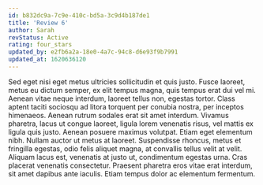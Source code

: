 ```yaml
---
id: b832dc9a-7c9e-410c-bd5a-3c9d4b187de1
title: 'Review 6'
author: Sarah
revStatus: Active
rating: four_stars
updated_by: e2fb6a2a-18e0-4a7c-94c8-d6e93f9b7991
updated_at: 1620636120
---
```

Sed eget nisi eget metus ultricies sollicitudin et quis justo. Fusce laoreet, metus eu dictum semper, ex elit tempus magna, quis tempus erat dui vel mi. Aenean vitae neque interdum, laoreet tellus non, egestas tortor. Class aptent taciti sociosqu ad litora torquent per conubia nostra, per inceptos himenaeos. Aenean rutrum sodales erat sit amet interdum. Vivamus pharetra, lacus ut congue laoreet, ligula lorem venenatis risus, vel mattis ex ligula quis justo. Aenean posuere maximus volutpat. Etiam eget elementum nibh. Nullam auctor ut metus at laoreet. Suspendisse rhoncus, metus et fringilla egestas, odio felis aliquet magna, at convallis tellus velit at velit. Aliquam lacus est, venenatis at justo ut, condimentum egestas urna. Cras placerat venenatis consectetur. Praesent pharetra eros vitae erat interdum, sit amet dapibus ante iaculis. Etiam tempus dolor ac elementum fermentum.